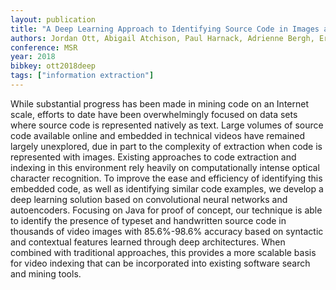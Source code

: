 ```yaml
---
layout: publication
title: "A Deep Learning Approach to Identifying Source Code in Images and Video"
authors: Jordan Ott, Abigail Atchison, Paul Harnack, Adrienne Bergh, Erik Linstead.
conference: MSR
year: 2018
bibkey: ott2018deep
tags: ["information extraction"]
---
```

While substantial progress has been made in mining code on an
Internet scale, efforts to date have been overwhelmingly focused on
data sets where source code is represented natively as text. Large
volumes of source code available online and embedded in technical
videos have remained largely unexplored, due in part to the complexity of extraction when code is represented with images. Existing
approaches to code extraction and indexing in this environment rely
heavily on computationally intense optical character recognition.
To improve the ease and efficiency of identifying this embedded
code, as well as identifying similar code examples, we develop a
deep learning solution based on convolutional neural networks and
autoencoders. Focusing on Java for proof of concept, our technique
is able to identify the presence of typeset and handwritten source
code in thousands of video images with 85.6%-98.6% accuracy based
on syntactic and contextual features learned through deep architectures. When combined with traditional approaches, this provides
a more scalable basis for video indexing that can be incorporated
into existing software search and mining tools.
